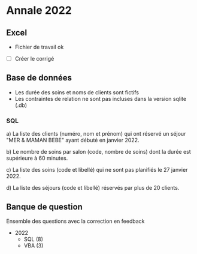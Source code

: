 # Annale 2022

## Excel
* Fichier de travail ok
* [ ] Créer le corrigé

## Base de données
* Les durée des soins et noms de clients sont fictifs
* Les contraintes de relation ne sont pas incluses dans la version sqlite (.db)

### SQL

a)	La liste des clients (numéro, nom et prénom) qui ont réservé un séjour "MER & MAMAN BEBE" ayant débuté en janvier 2022.

b)	Le nombre de soins par salon (code, nombre de soins) dont la durée est supérieure à 60 minutes.

c)	La liste des soins (code et libellé) qui ne sont pas planifiés le 27 janvier 2022.

d)	La liste des séjours (code et libellé) réservés par plus de 20 clients.

## Banque de question
Ensemble des questions avec la correction en feedback

* 2022
  * SQL (8)
  * VBA (3)